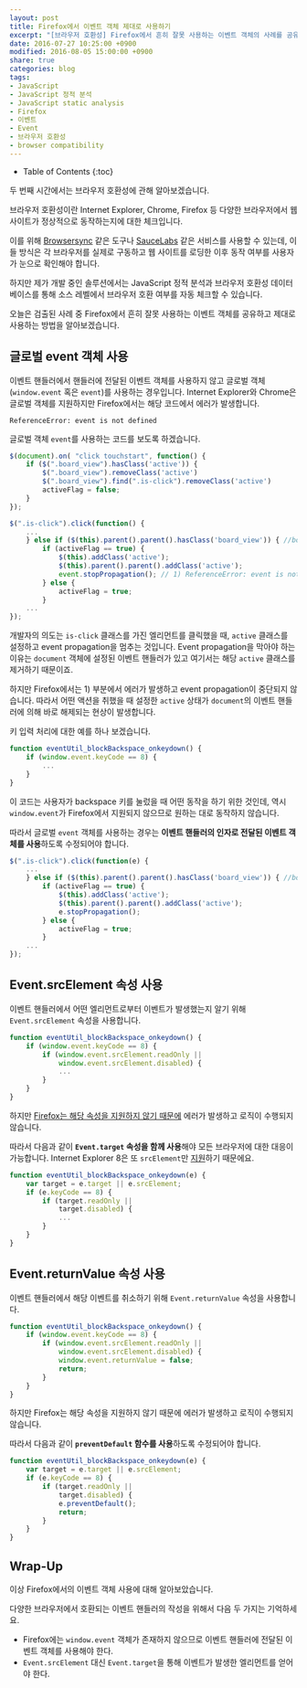 ```yaml
---
layout: post
title: Firefox에서 이벤트 객체 제대로 사용하기
excerpt: "[브라우저 호환성] Firefox에서 흔히 잘못 사용하는 이벤트 객체의 사례를 공유하고, 제대로 사용하는 방법을 알아봅니다."
date: 2016-07-27 10:25:00 +0900
modified: 2016-08-05 15:00:00 +0900
share: true
categories: blog
tags:
- JavaScript
- JavaScript 정적 분석
- JavaScript static analysis
- Firefox
- 이벤트
- Event
- 브라우저 호환성
- browser compatibility
---
```


* Table of Contents
{:toc}

두 번째 시간에서는 브라우저 호환성에 관해 알아보겠습니다.

브라우저 호환성이란 Internet Explorer, Chrome, Firefox 등 다양한 브라우저에서 웹 사이트가 정상적으로 동작하는지에 대한 체크입니다.

이를 위해 [Browsersync](https://blog.outsider.ne.kr/1216) 같은 도구나 [SauceLabs](https://saucelabs.com/) 같은 서비스를 사용할 수 있는데, 이들 방식은 각 브라우저를 실제로 구동하고 웹 사이트를 로딩한 이후 동작 여부를 사용자가 눈으로 확인해야 합니다.

하지만 제가 개발 중인 솔루션에서는 JavaScript 정적 분석과 브라우저 호환성 데이터베이스를 통해 소스 레벨에서 브라우저 호환 여부를 자동 체크할 수 있습니다.

오늘은 검출된 사례 중 Firefox에서 흔히 잘못 사용하는 이벤트 객체를 공유하고 제대로 사용하는 방법을 알아보겠습니다.

## 글로벌 event 객체 사용

이벤트 핸들러에서 핸들러에 전달된 이벤트 객체를 사용하지 않고 글로벌 객체(`window.event` 혹은 `event`)를 사용하는 경우입니다.
Internet Explorer와 Chrome은 글로벌 객체를 지원하지만 Firefox에서는 해당 코드에서 에러가 발생합니다.

`ReferenceError: event is not defined`

글로벌 객체 `event`를 사용하는 코드를 보도록 하겠습니다.

```javascript
$(document).on( "click touchstart", function() {
    if ($(".board_view").hasClass('active')) {
        $(".board_view").removeClass('active')
        $(".board_view").find(".is-click").removeClass('active')
        activeFlag = false;
    }
});

$(".is-click").click(function() {
    ...
    } else if ($(this).parent().parent().hasClass('board_view')) { //board
        if (activeFlag == true) {
            $(this).addClass('active');
            $(this).parent().parent().addClass('active');
            event.stopPropagation(); // 1) ReferenceError: event is not defined
        } else {
            activeFlag = true;
        }
    ...
});
```

개발자의 의도는 `is-click` 클래스를 가진 엘리먼트를 클릭했을 때, `active` 클래스를 설정하고 event propagation을 멈추는 것입니다.
Event propagation을 막아야 하는 이유는 `document` 객체에 설정된 이벤트 핸들러가 있고 여기서는 해당 `active` 클래스를 제거하기 때문이죠.

하지만 Firefox에서는 1) 부분에서 에러가 발생하고 event propagation이 중단되지 않습니다.
따라서 어떤 액션을 취했을 때 설정한 `active` 상태가 `document`의 이벤트 핸들러에 의해 바로 해제되는 현상이 발생합니다.

키 입력 처리에 대한 예를 하나 보겠습니다.

```javascript
function eventUtil_blockBackspace_onkeydown() {
    if (window.event.keyCode == 8) {
        ...
    }
}
```

이 코드는 사용자가 backspace 키를 눌렀을 때 어떤 동작을 하기 위한 것인데, 역시 `window.event`가 Firefox에서 지원되지 않으므로 원하는 대로 동작하지 않습니다.

따라서 글로벌 `event` 객체를 사용하는 경우는 **이벤트 핸들러의 인자로 전달된 이벤트 객체를 사용**하도록 수정되어야 합니다.

```javascript
$(".is-click").click(function(e) {
    ...
    } else if ($(this).parent().parent().hasClass('board_view')) { //board
        if (activeFlag == true) {
            $(this).addClass('active');
            $(this).parent().parent().addClass('active');
            e.stopPropagation();
        } else {
            activeFlag = true;
        }
    ...
});
```

## Event.srcElement 속성 사용

이벤트 핸들러에서 어떤 엘리먼트로부터 이벤트가 발생했는지 알기 위해 `Event.srcElement` 속성을 사용합니다.

```javascript
function eventUtil_blockBackspace_onkeydown() {
    if (window.event.keyCode == 8) {
        if (window.event.srcElement.readOnly ||
            window.event.srcElement.disabled) {
            ...
        }
    }
}
```

하지만 [Firefox는 해당 속성을 지원하지 않기 때문에](https://developer.mozilla.org/en-US/docs/Web/API/Event/srcElement) 에러가 발생하고 로직이 수행되지 않습니다.

따라서 다음과 같이 **`Event.target` 속성을 함께 사용**해야 모든 브라우저에 대한 대응이 가능합니다. Internet Explorer 8은 또 `srcElement`만 [지원](https://developer.mozilla.org/en-US/docs/Web/API/Event/target)하기 때문에요.

```javascript
function eventUtil_blockBackspace_onkeydown(e) {
    var target = e.target || e.srcElement;
    if (e.keyCode == 8) {
        if (target.readOnly ||
            target.disabled) {
            ...
        }
    }
}
```

## Event.returnValue 속성 사용

이벤트 핸들러에서 해당 이벤트를 취소하기 위해 `Event.returnValue` 속성을 사용합니다.

```javascript
function eventUtil_blockBackspace_onkeydown() {
    if (window.event.keyCode == 8) {
        if (window.event.srcElement.readOnly ||
            window.event.srcElement.disabled) {
            window.event.returnValue = false;
            return;
        }
    }
}
```

하지만 Firefox는 해당 속성을 지원하지 않기 때문에 에러가 발생하고 로직이 수행되지 않습니다.

따라서 다음과 같이 **`preventDefault` 함수를 사용**하도록 수정되어야 합니다.

```javascript
function eventUtil_blockBackspace_onkeydown(e) {
    var target = e.target || e.srcElement;
    if (e.keyCode == 8) {
        if (target.readOnly ||
            target.disabled) {
            e.preventDefault();
            return;
        }
    }
}
```

## Wrap-Up

이상 Firefox에서의 이벤트 객체 사용에 대해 알아보았습니다.

다양한 브라우저에서 호환되는 이벤트 핸들러의 작성을 위해서 다음 두 가지는 기억하세요.

* Firefox에는 `window.event` 객체가 존재하지 않으므로 이벤트 핸들러에 전달된 이벤트 객체를 사용해야 한다.
* `Event.srcElement` 대신 `Event.target`을 통해 이벤트가 발생한 엘리먼트를 얻어야 한다.
